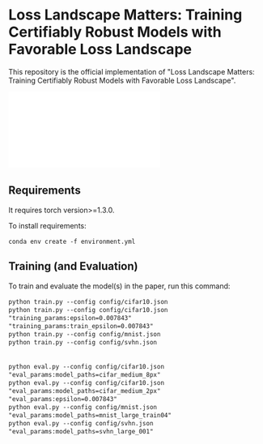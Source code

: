 # Loss Landscape Matters: Training Certifiably Robust Models with Favorable Loss Landscape

This repository is the official implementation of "Loss Landscape Matters: Training Certifiably Robust Models with Favorable Loss Landscape".

![Illustration](./media/fig.pdf)
<!----
> 📋Optional: include a graphic explaining your approach/main result, bibtex entry, link to demos, blog posts and tutorials
---->

## Requirements

It requires torch version>=1.3.0.


To install requirements:

```setup
conda env create -f environment.yml
```

<!----
> 📋Describe how to set up the environment, e.g. pip/conda/docker commands, download datasets, etc...
---->

## Training (and Evaluation)

To train and evaluate the model(s) in the paper, run this command:

```train
python train.py --config config/cifar10.json 
python train.py --config config/cifar10.json "training_params:epsilon=0.007843" "training_params:train_epsilon=0.007843" 
python train.py --config config/mnist.json
python train.py --config config/svhn.json


python eval.py --config config/cifar10.json "eval_params:model_paths=cifar_medium_8px"
python eval.py --config config/cifar10.json "eval_params:model_paths=cifar_medium_2px" "eval_params:epsilon=0.007843"
python eval.py --config config/mnist.json "eval_params:model_paths=mnist_large_train04"
python eval.py --config config/svhn.json "eval_params:model_paths=svhn_large_001"


```

<!----
> 📋Describe how to train the models, with example commands on how to train the models in your paper, including the full training procedure and appropriate hyperparameters.
---->
